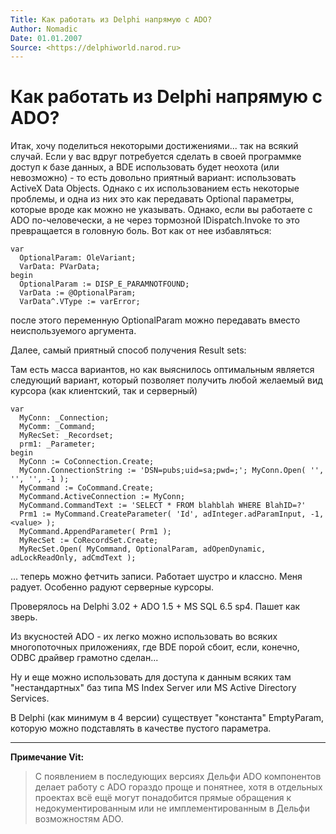```yaml
---
Title: Как работать из Delphi напрямую с ADO?
Author: Nomadic
Date: 01.01.2007
Source: <https://delphiworld.narod.ru>
---
```



Как работать из Delphi напрямую с ADO?
======================================

Итак, хочу поделиться некоторыми достижениями... так на всякий случай.
Если у вас вдруг потребуется сделать в своей программке доступ к базе
данных, а BDE использовать будет неохота (или невозможно) - то есть
довольно приятный вариант: использовать ActiveX Data Objects. Однако с
их использованием есть некоторые проблемы, и одна из них это как
передавать Optional параметры, которые вроде как можно не указывать.
Однако, если вы работаете с ADO по-человечески, а не через тормозной
IDispatch.Invoke то это превращается в головную боль. Вот как от нее
избавляться:

    var
      OptionalParam: OleVariant;
      VarData: PVarData;
    begin
      OptionalParam := DISP_E_PARAMNOTFOUND;
      VarData := @OptionalParam;
      VarData^.VType := varError;

после этого переменную OptionalParam можно передавать вместо
неиспользуемого аргумента.

Далее, самый приятный способ получения Result sets:

Там есть масса вариантов, но как выяснилось оптимальным является
следующий вариант, который позволяет получить любой желаемый вид курсора
(как клиентский, так и серверный)

    var
      MyConn: _Connection;
      MyComm: _Command;
      MyRecSet: _Recordset;
      prm1: _Parameter;
    begin
      MyConn := CoConnection.Create;
      MyConn.ConnectionString := 'DSN=pubs;uid=sa;pwd=;'; MyConn.Open( '', '', '', -1 );
      MyCommand := CoCommand.Create;
      MyCommand.ActiveConnection := MyConn;
      MyCommand.CommandText := 'SELECT * FROM blahblah WHERE BlahID=?'
      Prm1 := MyCommand.CreateParameter( 'Id', adInteger.adParamInput, -1, <value> );
      MyCommand.AppendParameter( Prm1 );
      MyRecSet := CoRecordSet.Create;
      MyRecSet.Open( MyCommand, OptionalParam, adOpenDynamic, adLockReadOnly, adCmdText );

... теперь можно фетчить записи. Работает шустро и классно. Меня
радует. Особенно радуют серверные курсоры.

Проверялось на Delphi 3.02 + ADO 1.5 + MS SQL 6.5 sp4. Пашет как зверь.

Из вкусностей ADO - их легко можно использовать во всяких многопоточных
приложениях, где BDE порой сбоит, если, конечно, ODBC драйвер грамотно
сделан...

Ну и еще можно использовать для доступа к данным всяких там
"нестандартных" баз типа MS Index Server или MS Active Directory
Services.

В Delphi (как минимум в 4 версии) существует "константа" EmptyParam,
которую можно подставлять в качестве пустого параметра.

--------
**Примечание Vit:**

>С появлением в последующих версиях Дельфи ADO компонентов делает работу с
>ADO гораздо проще и понятнее, хотя в отдельных проектах всё ещё могут
>понадобится прямые обращения к недокументированным или не
>имплементированным в Дельфи возможностям ADO.
